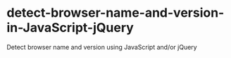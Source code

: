 # detect-browser-name-and-version-in-JavaScript-jQuery
Detect browser name and version using JavaScript and/or jQuery
